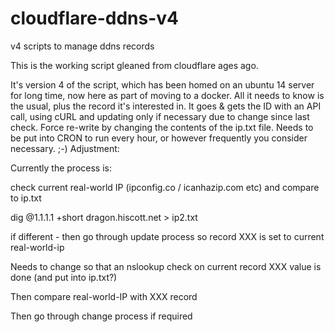 # cloudflare-ddns-v4
v4 scripts to manage ddns records

This is the working script gleaned from cloudflare ages ago.

It's version 4 of the script, which has been homed on an ubuntu 14 server for long time, now here as part of moving to a docker.
All it needs to know is the usual, plus the record it's interested in.
It goes & gets the ID with an API call, using cURL and updating only if necessary due to change since last check.
Force re-write by changing the contents of the ip.txt file.
Needs to be put into CRON to run every hour, or however frequently you consider necessary.
;-)
Adjustment:

Currently the process is:

 check current real-world IP (ipconfig.co / icanhazip.com etc) and compare to ip.txt
 
 dig @1.1.1.1 +short dragon.hiscott.net > ip2.txt
 
 if different - then go through update process so record XXX is set to current real-world-ip

Needs to change so that an nslookup check on current record XXX value is done (and put into ip.txt?)

Then compare real-world-IP with XXX record

Then go through change process if required
